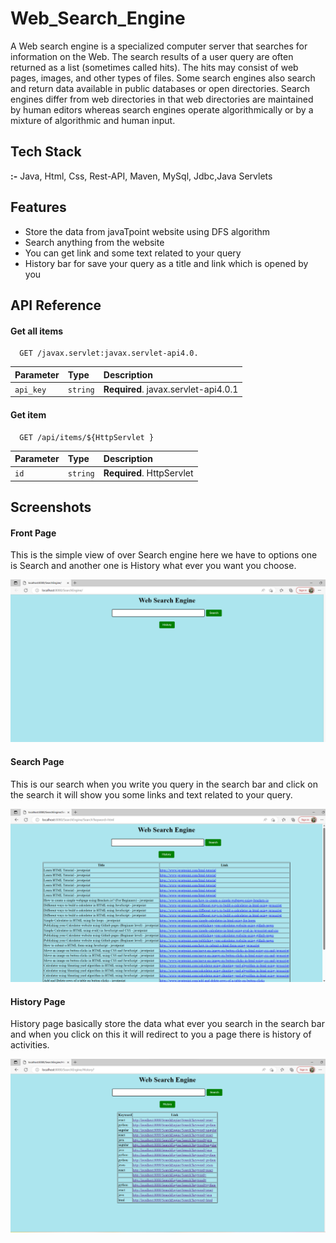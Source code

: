
# Web_Search_Engine

 A Web search engine is a specialized computer server that searches for information on the Web. 
 The search results of a user query are often returned as a list (sometimes called hits). 
 The hits may consist of web pages, images, and other types of files. 
 Some search engines also search and return data available in public databases or open directories. 
 Search engines differ from web directories in that web directories are maintained by human editors whereas search engines operate algorithmically or by a mixture of algorithmic and human input.

## Tech Stack

**:-** Java, Html, Css, Rest-API, Maven, MySql, Jdbc,Java Servlets




## Features

- Store the data from javaTpoint website using DFS algorithm
- Search anything from the website 
- You can get link and some text related to your query
- History bar for save your query as a title and link which is opened by you 


## API Reference

#### Get all items

```http
  GET /javax.servlet:javax.servlet-api4.0.
```

| Parameter | Type     | Description                |
| :-------- | :------- | :------------------------- |
| `api_key` | `string` | **Required**. javax.servlet-api4.0.1 |

#### Get item

```http
  GET /api/items/${HttpServlet }
```

| Parameter | Type     | Description                       |
| :-------- | :------- | :-------------------------------- |
| `id`      | `string` | **Required**. HttpServlet  |


## Screenshots
#### Front Page
This is the simple view of over Search engine here we have to options one is Search and another one is History what ever you want you choose.

![App Screenshot](https://github.com/Bhargav-Dodda-07/Web_Search_Engine/blob/ec328f7792c76d6884d75650a5d315e2bd62b10d/SearchEngine/src/main/Screenshot%202023-04-19%20122122.png)

#### Search Page
This is our search when you write you query in the search bar and click on the search it will show you some links and text related to your query.

![App Screenshot](https://github.com/Bhargav-Dodda-07/Web_Search_Engine/blob/ec328f7792c76d6884d75650a5d315e2bd62b10d/SearchEngine/src/main/Screenshot%202023-04-19%20122224.png)

#### History Page
History page basically store the data what ever you search in the search bar and when you click on this it will redirect to you a page there is history of activities.

![App Screenshot](https://github.com/Bhargav-Dodda-07/Web_Search_Engine/blob/ec328f7792c76d6884d75650a5d315e2bd62b10d/SearchEngine/src/main/Screenshot%202023-04-19%20122247.png)
